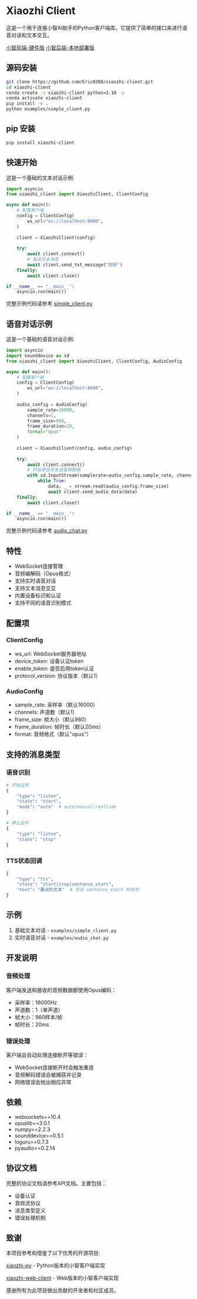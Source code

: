 # Xiaozhi Client

这是一个用于连接小智AI助手的Python客户端库。它提供了简单的接口来进行语音对话和文本交互。

[小智前端-硬件版](https://github.com/78/xiaozhi-esp32)
[小智后端-本地部署版](https://github.com/xinnan-tech/xiaozhi-esp32-server)

## 源码安装

```bash
git clone https://github.com/Eric0308/xiaozhi-client.git
cd xiaozhi-client
conda create -n xiaozhi-client python=3.10 -y
conda activate xiaozhi-client 
pip install -e .
python examples/simple_client.py
```

## pip 安装

```bash
pip install xiaozhi-client
```

## 快速开始

这是一个基础的文本对话示例:

```python
import asyncio
from xiaozhi_client import XiaozhiClient, ClientConfig

async def main():
    # 配置客户端
    config = ClientConfig(
        ws_url="ws://localhost:8000",
    )
    
    client = XiaozhiClient(config)
    
    try:
        await client.connect()
        # 发送文本消息
        await client.send_txt_message("你好")
    finally:
        await client.close()

if __name__ == "__main__":
    asyncio.run(main())
```

完整示例代码请参考 [simple_client.py](examples/simple_client.py)

## 语音对话示例

这是一个基础的语音对话示例:

```python
import asyncio
import sounddevice as sd
from xiaozhi_client import XiaozhiClient, ClientConfig, AudioConfig

async def main():
    # 配置客户端
    config = ClientConfig(
        ws_url="ws://localhost:8000",
    )
    
    audio_config = AudioConfig(
        sample_rate=16000,
        channels=1,
        frame_size=960,
        frame_duration=20,
        format="opus"
    )
    
    client = XiaozhiClient(config, audio_config)
    
    try:
        await client.connect()
        # 开始录音并发送音频数据
        with sd.InputStream(samplerate=audio_config.sample_rate, channels=audio_config.channels) as stream:
            while True:
                data, _ = stream.read(audio_config.frame_size)
                await client.send_audio_data(data)
    finally:
        await client.close()

if __name__ == "__main__":
    asyncio.run(main())
```

完整示例代码请参考 [audio_chat.py](examples/audio_chat.py)

## 特性

- WebSocket连接管理
- 音频编解码（Opus格式）
- 支持实时语音对话
- 支持文本消息交互
- 内置设备标识和认证
- 支持不同的语音识别模式

## 配置项

### ClientConfig
- ws_url: WebSocket服务器地址
- device_token: 设备认证token
- enable_token: 是否启用token认证
- protocol_version: 协议版本（默认1）

### AudioConfig
- sample_rate: 采样率（默认16000）
- channels: 声道数（默认1）
- frame_size: 帧大小（默认960）
- frame_duration: 帧时长（默认20ms）
- format: 音频格式（默认"opus"）

## 支持的消息类型

### 语音识别
```python
# 开始监听
{
    "type": "listen",
    "state": "start",
    "mode": "auto"  # auto/manual/realtime
}

# 停止监听
{
    "type": "listen",
    "state": "stop"
}
```

### TTS状态回调
```python
{
    "type": "tts",
    "state": "start|stop|sentence_start",
    "text": "要说的文本"  # 仅在 sentence_start 时存在
}
```

## 示例

1. 基础文本对话 - `examples/simple_client.py`
2. 实时语音对话 - `examples/audio_chat.py`

## 开发说明

### 音频处理

客户端发送和接收的音频数据都使用Opus编码：
- 采样率：16000Hz
- 声道数：1（单声道）
- 帧大小：960样本/帧
- 帧时长：20ms

### 错误处理

客户端会自动处理连接断开等错误：
- WebSocket连接断开时会触发重连
- 音频解码错误会被捕获并记录
- 网络错误会抛出相应异常

## 依赖

- websockets==10.4
- opuslib==3.0.1
- numpy==2.2.3
- sounddevice==0.5.1
- loguru==0.7.3
- pyaudio==0.2.14

## 协议文档

完整的协议文档请参考API文档。主要包括：
- 设备认证
- 音频流协议
- 消息类型定义
- 错误处理机制

## 致谢
本项目参考和借鉴了以下优秀的开源项目:

[xiaozhi-py](https://github.com/honestQiao/xiaozhi-py) - Python版本的小智客户端实现

[xiaozhi-web-client](https://github.com/TOM88812/xiaozhi-web-client.git) - Web版本的小智客户端实现

感谢所有为此项目做出贡献的开发者和社区成员。
